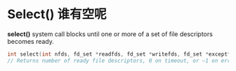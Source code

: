 # Select() 谁有空呢

**select()** system call blocks until one or more of a set of file descriptors becomes
ready.



```c
int select(int nfds, fd_set *readfds, fd_set *writefds, fd_set *exceptfds, struct timeval *timeout);
// Returns number of ready file descriptors, 0 on timeout, or –1 on error
```